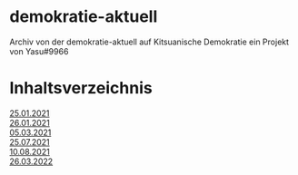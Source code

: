 # demokratie-aktuell
Archiv von der demokratie-aktuell auf Kitsuanische Demokratie ein Projekt von
 Yasu#9966
 
 # Inhaltsverzeichnis
 [25.01.2021](https://davidcraftdev.github.io/demokratie-aktuell/25.01.2021.md) </br>
 [26.01.2021](https://davidcraftdev.github.io/demokratie-aktuell/26.01.2021.md) </br>
 [05.03.2021](https://davidcraftdev.github.io/demokratie-aktuell/05.03.2021.md) </br>
 [25.07.2021](https://davidcraftdev.github.io/demokratie-aktuell/25.07.2021.md) </br>
 [10.08.2021](https://davidcraftdev.github.io/demokratie-aktuell/10.08.2021.md) </br>
 [26.03.2022](https://davidcraftdev.github.io/demokratie-aktuell/26.03.2022.md) </br>
